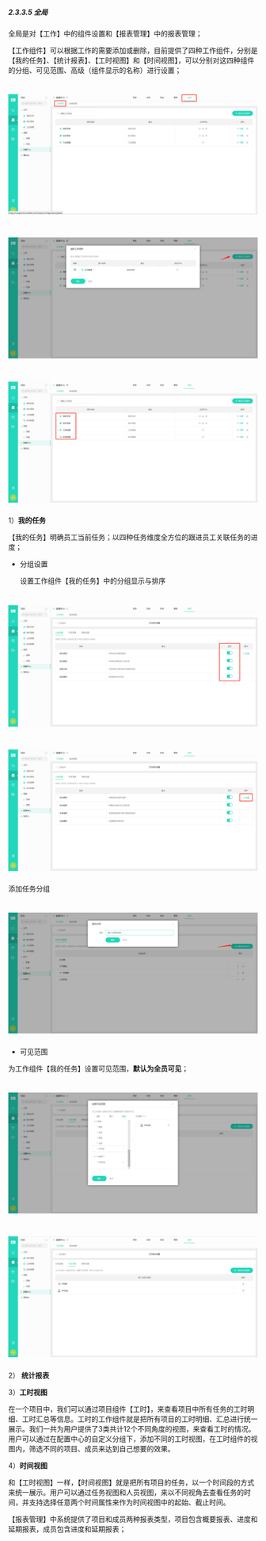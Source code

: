 ##### 2.3.3.5 全局

全局是对【工作】中的组件设置和【报表管理】中的报表管理；

【工作组件】可以根据工作的需要添加或删除，目前提供了四种工作组件，分别是【我的任务】、【统计报表】、【工时视图】和【时间视图】，可以分别对这四种组件的分组、可见范围、高级（组件显示的名称）进行设置；

# ![](/assets/05-高级-工作组件添加1.png)

# ![](/assets/05-高级-工作组件添加2.png)

# ![](/assets/05-高级-工作组件添加3.png)

1）**我的任务**

【我的任务】明确员工当前任务；以四种任务维度全方位的跟进员工关联任务的进度；

* 分组设置
 
  设置工作组件【我的任务】中的分组显示与排序

# ![](/assets/06全局-我的任务-分组设置1.png)

# ![](/assets/06全局-我的任务-分组设置2.png)

添加任务分组

# ![](/assets/06全局-我的任务-分组设置4.png)

* 可见范围

 为工作组件【我的任务】设置可见范围，**默认为全员可见**；
 
# ![](/assets/06全局-我的任务-ke见范围.png)

# ![](/assets/06全局-我的任务-ke见范围2.png)



2） **统计报表**



3）**工时视图**

在一个项目中，我们可以通过项目组件【工时】，来查看项目中所有任务的工时明细、工时汇总等信息。工时的工作组件就是把所有项目的工时明细、汇总进行统一展示。我们一共为用户提供了3类共计12个不同角度的视图，来查看工时的情况。用户可以通过在配置中心的自定义分组下，添加不同的工时视图，在工时组件的视图内，筛选不同的项目、成员来达到自己想要的效果。

4）**时间视图**

和【工时视图】一样，【时间视图】就是把所有项目的任务，以一个时间段的方式来统一展示。用户可以通过任务视图和人员视图，来以不同视角去查看任务的时间，并支持选择任意两个时间属性来作为时间视图中的起始、截止时间。




【报表管理】中系统提供了项目和成员两种报表类型，项目包含概要报表、进度和延期报表，成员包含进度和延期报表；

# 



